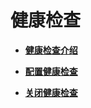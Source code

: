 # 健康检查<a name="zh-cn_topic_0164706628"></a>

-   **[健康检查介绍](健康检查介绍.md)**  

-   **[配置健康检查](配置健康检查.md)**  

-   **[关闭健康检查](关闭健康检查.md)**  


